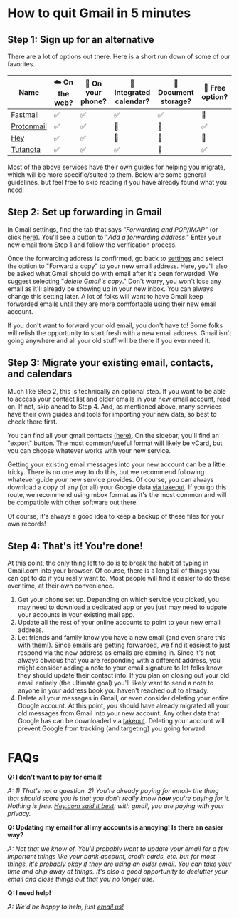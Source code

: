 # How to quit Gmail in 5 minutes

## Step 1: Sign up for an alternative
There are a  lot of options out there. Here is a short run down of some of our
favorites.

| Name                                  | ☁️  On the web? | 🤳 On your phone? | 📆 Integrated calendar? | 📂 Document storage? | 🤑 Free option? |
|---------------------------------------|----------------|----------------|-------------------------|----------------------|--------------|
| [Fastmail](https://www.fastmail.com)  | ✅             | ✅             | ✅                      | ✅                   | 🚫           |
| [Protonmail](https://protonmail.com)  | ✅             | ✅             | 🚫                      | 🚫                   | ✅           |
| [Hey](https://hey.com)                | ✅             | ✅             | 🚫                      | 🚫                   | 🚫           |
| [Tutanota](https://www.tutanota.com/) | ✅             | ✅             | ✅                      | 🚫                   | ✅           |

Most of the above services have their [own guides](https://hey.com/moving-from-gmail/) for helping you migrate, which
will be more specific/suited to them. Below are some general guidelines, but
feel free to skip reading if you have already found what you need!


## Step 2: Set up forwarding in Gmail

In Gmail settings, find the tab that says *"Forwarding and POP/IMAP"* (or click
[here](https://mail.google.com/mail/u/2/#settings/fwdandpop)). You'll see a
button to "*Add a forwarding address*." Enter your new email from Step 1 and
follow the verification process.

Once the forwarding address is confirmed, go back to
[settings](https://mail.google.com/mail/u/2/#settings/fwdandpop) and select the
option to "Forward a copy" to your new email address. Here, you'll also be
asked what Gmail should do with email after it's been forwarded. We suggest
selecting "*delete Gmail's copy*." Don't worry, you won't lose any email as
it'll already be showing up in your new inbox. You can always change this
setting later. A lot of folks will want to have Gmail keep forwarded emails until they
are more comfortable using their new email account.


If you don't want to forward your old email, you don't have to! Some folks will
relish the opportunity to start fresh with a new email address. Gmail isn't
going anywhere and all your old stuff will be there if you ever need it.

## Step 3: Migrate your existing email, contacts, and calendars

Much like Step 2, this is technically an optional step. If you want to be able to
access your contact list and older emails in your new email account, read on.
If not, skip ahead to Step 4. And, as mentioned above, many services have their
own guides and tools for importing your new data, so best to check there first.

You can find all your gmail contacts [(here)](https://contacts.google.com/). On
the sidebar, you'll find an "export" button. The most common/useful format will
likely be vCard, but you can choose whatever works with your new service.

Getting your existing email messages into your new account can be a little tricky.
There is no one way to do this, but we recommend following whatever guide your new
service provides. Of course, you can always download a copy of any (or all) your
Google data [via takeout](https://takeout.google.com). If you go this route, we recommend using mbox
format as it's the most common and will be compatible with other software out
there.

Of course, it's always a good idea to keep a backup of these files for your own
records!

## Step 4: That's it! You're done!

At this point, the only thing left to do is to break the habit of typing in
Gmail.com into your browser. Of course, there is a long tail of things you can opt
to do if you really want to. Most people will find it easier to do these over
time, at their own convenience.

1. Get your phone set up. Depending on which service you picked, you may need to
   download a dedicated app or you just may need to udpate your accounts in your
   existing mail app.
1. Update all the rest of your online accounts to point to your new email address.
1. Let friends and family know you have a new email (and even share this with
   them!). Since emails are getting forwarded, we find it easiest to just
   respond via the new address as emails are coming in. Since it's not always
   obvious that you are responding with a different address, you might consider
   adding a note to your email signature to let folks know they should update
   their contact info.  If you plan on closing out your old email entirely (the
   ultimate goal) you'll likely want to send a note to anyone in your address
   book you haven't reached out to already.
1. Delete all your messages in Gmail, or even consider deleting your entire
   Google account. At this point, you should have already migrated all your old
   messages from Gmail into your new account. Any other data that Google has can
   be downloaded via [takeout](http://takeout.google.com). Deleting your account
   will prevent Google from tracking (and targeting) you going forward.


# FAQs
**Q: I don't want to pay for email!**

*A: 1) That's not a question. 2) You're already paying for email– the thing that
should scare you is that you don't really know **how** you're paying for it.
Nothing is free. [Hey.com said it best](https://hey.com/pricing/): with gmail,
you are paying with your privacy.*

**Q: Updating my email for all my accounts is annoying! Is there an easier way?**

*A: Not that we know of. You'll probably want to update your email for a few
important things like your bank account, credit cards, etc. but for most
things, it's probably okay if they are using an older email. You can take your
time and chip away at things. It's also a good opportunity to declutter your
email and close things out that you no longer use.*

**Q: I need help!**

*A: We'd be happy to help, just [email us!](mailto:help@dontbeevil.io)*
